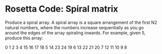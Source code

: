 # Rosetta Code: Spiral matrix


Produce a spiral array. A spiral array is a square arrangement of the first N2 natural numbers, where the numbers increase sequentially as you go around the edges of the array spiraling inwards. For example, given 5, produce this array:

0  1  2  3  4
15 16 17 18 5
14 23 24 19 6
13 22 21 20 7
12 11 10  9 8
